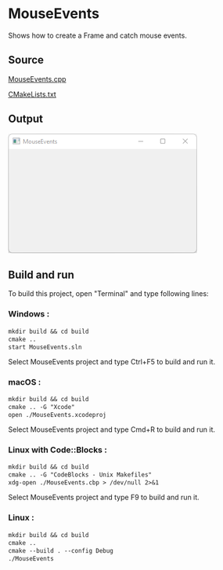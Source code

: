 # MouseEvents

Shows how to create a Frame and catch mouse events.

## Source

[MouseEvents.cpp](MouseEvents.cpp)

[CMakeLists.txt](CMakeLists.txt)

## Output

![output](../../../docs/Pictures/MouseEvents.png)

## Build and run

To build this project, open "Terminal" and type following lines:

### Windows :

``` shell
mkdir build && cd build
cmake .. 
start MouseEvents.sln
```

Select MouseEvents project and type Ctrl+F5 to build and run it.

### macOS :

``` shell
mkdir build && cd build
cmake .. -G "Xcode"
open ./MouseEvents.xcodeproj
```

Select MouseEvents project and type Cmd+R to build and run it.

### Linux with Code::Blocks :

``` shell
mkdir build && cd build
cmake .. -G "CodeBlocks - Unix Makefiles"
xdg-open ./MouseEvents.cbp > /dev/null 2>&1
```

Select MouseEvents project and type F9 to build and run it.

### Linux :

``` shell
mkdir build && cd build
cmake .. 
cmake --build . --config Debug
./MouseEvents
```
